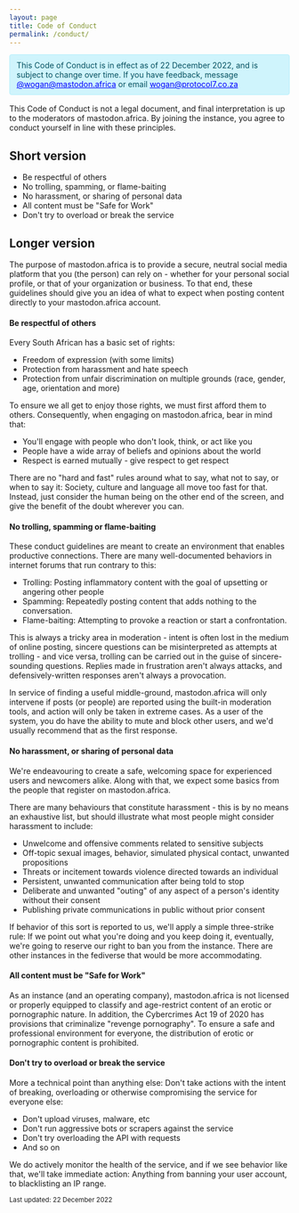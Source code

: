 ```yaml
---
layout: page
title: Code of Conduct
permalink: /conduct/
---
```


<div style="background-color: #cff4fc; color: #055160; padding: 10px 12px; margin-bottom: 16px; border: #b6effb solid 1px; border-radius: 4px;">
    This Code of Conduct is in effect as of 22 December 2022, and is subject to change over time. If you have feedback, message <a style="color: blue;" href="https://mastodon.africa/@wogan">@wogan@mastodon.africa</a> or email <a style="color: blue;" href='&#109;ailto&#58;%77o&#37;67an%4&#48;prot%6&#70;%63%6F%6C7&#46;co&#46;&#122;&#97;'>wogan&#64;pro&#116;&#111;col7&#46;co&#46;z&#97;</a>
</div>

This Code of Conduct is not a legal document, and final interpretation is up to the moderators of mastodon.africa. By joining the instance, you agree to conduct yourself in line with these principles.

<h2>Short version</h2>

<ul>
    <li>Be respectful of others</li>
    <li>No trolling, spamming, or flame-baiting</li>
    <li>No harassment, or sharing of personal data</li>
    <li>All content must be "Safe for Work"</li>
    <li>Don't try to overload or break the service</li>
</ul>

<h2>Longer version</h2>

The purpose of mastodon.africa is to provide a secure, neutral social media platform that you (the person) can rely on - whether for your personal social profile, or that of your organization or business. To that end, these guidelines should give you an idea of what to expect when posting content directly to your mastodon.africa account.

<h4>Be respectful of others</h4>

Every South African has a basic set of rights:

<ul>
  <li>Freedom of expression (with some limits)</li>
  <li>Protection from harassment and hate speech</li>
  <li>Protection from unfair discrimination on multiple grounds (race, gender, age, orientation and more)</li>
</ul>

To ensure we all get to enjoy those rights, we must first afford them to others. Consequently, when engaging on mastodon.africa, bear in mind that:

<ul>
  <li>You'll engage with people who don't look, think, or act like you</li>
  <li>People have a wide array of beliefs and opinions about the world</li>
  <li>Respect is earned mutually - give respect to get respect</li>
</ul>

There are no "hard and fast" rules around what to say, what not to say, or when to say it: Society, culture and language all move too fast for that. Instead, just consider the human being on the other end of the screen, and give the benefit of the doubt wherever you can.

<h4>No trolling, spamming or flame-baiting</h4>

These conduct guidelines are meant to create an environment that enables productive connections. There are many well-documented behaviors in internet forums that run contrary to this:

<ul>
  <li>Trolling: Posting inflammatory content with the goal of upsetting or angering other people</li>
  <li>Spamming: Repeatedly posting content that adds nothing to the conversation.</li>
  <li>Flame-baiting: Attempting to provoke a reaction or start a confrontation.</li>
</ul>

This is always a tricky area in moderation - intent is often lost in the medium of online posting, sincere questions can be misinterpreted as attempts at trolling - and vice versa, trolling can be carried out in the guise of sincere-sounding questions. Replies made in frustration aren't always attacks, and defensively-written responses aren't always a provocation.

In service of finding a useful middle-ground, mastodon.africa will only intervene if posts (or people) are reported using the built-in moderation tools, and action will only be taken in extreme cases. As a user of the system, you do have the ability to mute and block other users, and we'd usually recommend that as the first response.

<h4>No harassment, or sharing of personal data</h4>

We're endeavouring to create a safe, welcoming space for experienced users and newcomers alike. Along with that, we expect some basics from the people that register on mastodon.africa.

There are many behaviours that constitute harassment - this is by no means an exhaustive list, but should illustrate what most people might consider harassment to include:

<ul>
  <li>Unwelcome and offensive comments related to sensitive subjects</li>
  <li>Off-topic sexual images, behavior, simulated physical contact, unwanted propositions</li>
  <li>Threats or incitement towards violence directed towards an individual</li>
  <li>Persistent, unwanted communication after being told to stop</li>
  <li>Deliberate and unwanted "outing" of any aspect of a person's identity without their consent</li>
  <li>Publishing private communications in public without prior consent</li>
</ul>

If behavior of this sort is reported to us, we'll apply a simple three-strike rule: If we point out what you're doing and you keep doing it, eventually, we're going to reserve our right to ban you from the instance. There are other instances in the fediverse that would be more accommodating.

<h4>All content must be "Safe for Work"</h4>

As an instance (and an operating company), mastodon.africa is not licensed or properly equipped to classify and age-restrict content of an erotic or pornographic nature. In addition, the Cybercrimes Act 19 of 2020 has provisions that criminalize "revenge pornography". To ensure a safe and professional environment for everyone, the distribution of erotic or pornographic content is prohibited.

<h4>Don't try to overload or break the service</h4>

More a technical point than anything else: Don't take actions with the intent of breaking, overloading or otherwise compromising the service for everyone else:

<ul>
  <li>Don't upload viruses, malware, etc</li>
  <li>Don't run aggressive bots or scrapers against the service</li>
  <li>Don't try overloading the API with requests</li>
  <li>And so on</li>
</ul>

We do actively monitor the health of the service, and if we see behavior like that, we'll take immediate action: Anything from banning your user account, to blacklisting an IP range.

<small>Last updated: 22 December 2022</small>